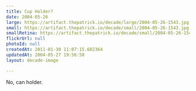 ```yaml
---
title: Cup Holder?
date: 2004-05-26
large: https://artifact.thepatrick.io/decade/large/2004-05-26-1543.jpg
small: https://artifact.thepatrick.io/decade/small/2004-05-26-1543.jpg
smallRetina: https://artifact.thepatrick.io/decade/small/2004-05-26-1543@2x.jpg
flickrUrl: null
photoId: null
createdAt: 2011-01-30 11:07:15.682364
updatedAt: 2004-05-27 19:56:58
layout: decade-image

---
```

No, can holder.

